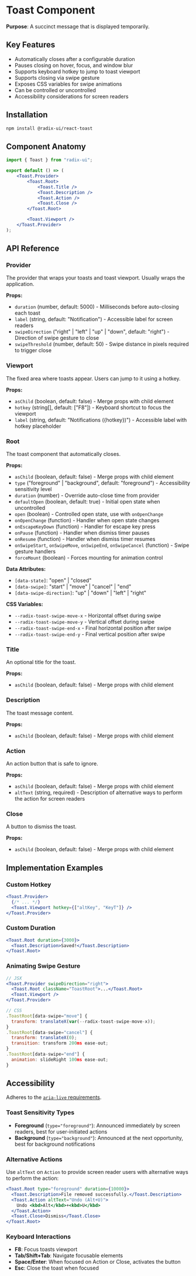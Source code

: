 # Toast Component

**Purpose**: A succinct message that is displayed temporarily.

## Key Features

- Automatically closes after a configurable duration
- Pauses closing on hover, focus, and window blur
- Supports keyboard hotkey to jump to toast viewport
- Supports closing via swipe gesture
- Exposes CSS variables for swipe animations
- Can be controlled or uncontrolled
- Accessibility considerations for screen readers

## Installation

```bash
npm install @radix-ui/react-toast
```

## Component Anatomy

```jsx
import { Toast } from "radix-ui";

export default () => (
	<Toast.Provider>
		<Toast.Root>
			<Toast.Title />
			<Toast.Description />
			<Toast.Action />
			<Toast.Close />
		</Toast.Root>

		<Toast.Viewport />
	</Toast.Provider>
);
```

## API Reference

### Provider

The provider that wraps your toasts and toast viewport. Usually wraps the application.

**Props:**
- `duration` (number, default: 5000) - Milliseconds before auto-closing each toast
- `label` (string, default: "Notification") - Accessible label for screen readers
- `swipeDirection` ("right" | "left" | "up" | "down", default: "right") - Direction of swipe gesture to close
- `swipeThreshold` (number, default: 50) - Swipe distance in pixels required to trigger close

### Viewport

The fixed area where toasts appear. Users can jump to it using a hotkey.

**Props:**
- `asChild` (boolean, default: false) - Merge props with child element
- `hotkey` (string[], default: ["F8"]) - Keyboard shortcut to focus the viewport
- `label` (string, default: "Notifications ({hotkey})") - Accessible label with hotkey placeholder

### Root

The toast component that automatically closes.

**Props:**
- `asChild` (boolean, default: false) - Merge props with child element
- `type` ("foreground" | "background", default: "foreground") - Accessibility sensitivity level
- `duration` (number) - Override auto-close time from provider
- `defaultOpen` (boolean, default: true) - Initial open state when uncontrolled
- `open` (boolean) - Controlled open state, use with `onOpenChange`
- `onOpenChange` (function) - Handler when open state changes
- `onEscapeKeyDown` (function) - Handler for escape key press
- `onPause` (function) - Handler when dismiss timer pauses
- `onResume` (function) - Handler when dismiss timer resumes
- `onSwipeStart`, `onSwipeMove`, `onSwipeEnd`, `onSwipeCancel` (function) - Swipe gesture handlers
- `forceMount` (boolean) - Forces mounting for animation control

**Data Attributes:**
- `[data-state]`: "open" | "closed"
- `[data-swipe]`: "start" | "move" | "cancel" | "end"
- `[data-swipe-direction]`: "up" | "down" | "left" | "right"

**CSS Variables:**
- `--radix-toast-swipe-move-x` - Horizontal offset during swipe
- `--radix-toast-swipe-move-y` - Vertical offset during swipe
- `--radix-toast-swipe-end-x` - Final horizontal position after swipe
- `--radix-toast-swipe-end-y` - Final vertical position after swipe

### Title

An optional title for the toast.

**Props:**
- `asChild` (boolean, default: false) - Merge props with child element

### Description

The toast message content.

**Props:**
- `asChild` (boolean, default: false) - Merge props with child element

### Action

An action button that is safe to ignore.

**Props:**
- `asChild` (boolean, default: false) - Merge props with child element
- `altText` (string, required) - Description of alternative ways to perform the action for screen readers

### Close

A button to dismiss the toast.

**Props:**
- `asChild` (boolean, default: false) - Merge props with child element

## Implementation Examples

### Custom Hotkey

```jsx
<Toast.Provider>
  {/* ... */}
  <Toast.Viewport hotkey={["altKey", "KeyT"]} />
</Toast.Provider>
```

### Custom Duration

```jsx
<Toast.Root duration={3000}>
  <Toast.Description>Saved!</Toast.Description>
</Toast.Root>
```

### Animating Swipe Gesture

```jsx
// JSX
<Toast.Provider swipeDirection="right">
  <Toast.Root className="ToastRoot">...</Toast.Root>
  <Toast.Viewport />
</Toast.Provider>

// CSS
.ToastRoot[data-swipe="move"] {
  transform: translateX(var(--radix-toast-swipe-move-x));
}
.ToastRoot[data-swipe="cancel"] {
  transform: translateX(0);
  transition: transform 200ms ease-out;
}
.ToastRoot[data-swipe="end"] {
  animation: slideRight 100ms ease-out;
}
```

## Accessibility

Adheres to the [`aria-live` requirements](https://www.w3.org/TR/wai-aria/#aria-live).

### Toast Sensitivity Types

- **Foreground** (`type="foreground"`): Announced immediately by screen readers, best for user-initiated actions
- **Background** (`type="background"`): Announced at the next opportunity, best for background notifications

### Alternative Actions

Use `altText` on `Action` to provide screen reader users with alternative ways to perform the action:

```jsx
<Toast.Root type="foreground" duration={10000}>
  <Toast.Description>File removed successfully.</Toast.Description>
  <Toast.Action altText="Undo (Alt+U)">
    Undo <kbd>Alt</kbd>+<kbd>U</kbd>
  </Toast.Action>
  <Toast.Close>Dismiss</Toast.Close>
</Toast.Root>
```

### Keyboard Interactions

- **F8**: Focus toasts viewport
- **Tab/Shift+Tab**: Navigate focusable elements
- **Space/Enter**: When focused on Action or Close, activates the button
- **Esc**: Close the toast when focused